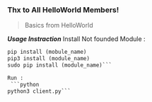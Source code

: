 ### Thx to All HelloWorld Members!
> Basics from HelloWorld

***Usage Instraction***
Install Not founded Module :
```python
pip install (mobule_name)
pip3 install (module_name)
sudo pip install (module_name)```

Run :
 ```python
python3 client.py```
